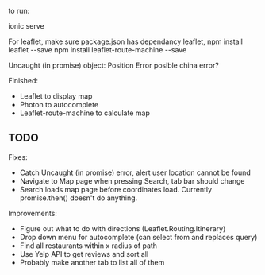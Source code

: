 to run:

ionic serve

For leaflet, make sure package.json has dependancy leaflet,
npm install leaflet --save
npm install leaflet-route-machine --save

Uncaught (in promise) object: Position Error
posible china error? 

Finished:
- Leaflet to display map
- Photon to autocomplete 
- Leaflet-route-machine to calculate map


TODO
---------------------------------------------
Fixes:
- Catch Uncaught (in promise) error, alert user location cannot be found
- Navigate to Map page when pressing Search, tab bar should change
- Search loads map page before coordinates load. Currently promise.then() 
doesn't do anything.

Improvements:
- Figure out what to do with directions (Leaflet.Routing.Itinerary)
- Drop down menu for autocomplete (can select from and replaces query)
- Find all restaurants within x radius of path
- Use Yelp API to get reviews and sort all
- Probably make another tab to list all of them
